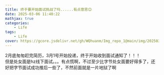 ```yaml
---
title: 终于要开始面试挑战了吗......有点意思😊
date: 2025-03-06 11:40:22
mathjax: true
categories: 
    - Life
tags: 
    - Life
cover: https://gcore.jsdelivr.net/gh/WQhuanm/Img_repo_1@main/img/202503061938070.png
---
```


2月底匆匆赶完简历，3月1号开始投递，终于开始收到面试通知了！！！  
但是处女面是hz线下面试。。。有点慌啊，不过至少比字节处女面要好得多了，还好把字节面试成功推后一些了，不然前面就是一片地狱了啊


